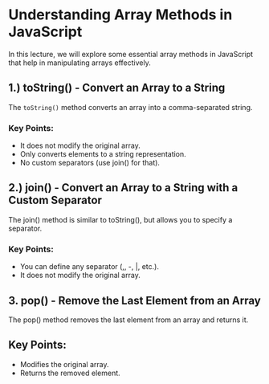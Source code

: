 # Understanding Array Methods in JavaScript

In this lecture, we will explore some essential array methods in JavaScript that help in manipulating arrays effectively.

## 1.) toString() - Convert an Array to a String

The `toString()` method converts an array into a comma-separated string.

### Key Points:

- It does not modify the original array.
- Only converts elements to a string representation.
- No custom separators (use join() for that).

## 2.) join() - Convert an Array to a String with a Custom Separator

The join() method is similar to toString(), but allows you to specify a separator.

### Key Points:

- You can define any separator (,, -, |, etc.).
- It does not modify the original array.

## 3. pop() - Remove the Last Element from an Array

The pop() method removes the last element from an array and returns it.

## Key Points:

- Modifies the original array.
- Returns the removed element.
